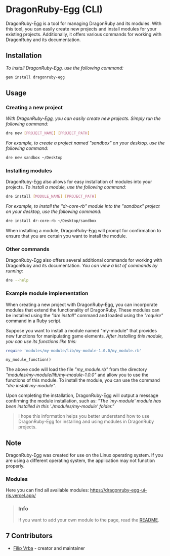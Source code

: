 # DragonRuby-Egg (CLI)
DragonRuby-Egg is a tool for managing DragonRuby and its modules. With this tool, you can easily create new projects and install modules for your existing projects. Additionally, it offers various commands for working with DragonRuby and its documentation.

## Installation

*To install DragonRuby-Egg, use the following command:*
```bash
gem install dragonruby-egg
```

## Usage
### Creating a new project

*With DragonRuby-Egg, you can easily create new projects. Simply run the following command:*
```bash
dre new [PROJECT_NAME] [PROJECT_PATH]
```

*For example, to create a project named "sandbox" on your desktop, use the following command:*
```bash
dre new sandbox ~/Desktop
```

### Installing modules
DragonRuby-Egg also allows for easy installation of modules into your projects.
*To install a module, use the following command:*
```bash
dre install [MODULE_NAME] [PROJECT_PATH]
```

*For example, to install the "dr-core-rb" module into the "sandbox" project on your desktop, use the following command:*
```bash
dre install dr-core-rb ~/Desktop/sandbox
```

When installing a module, DragonRuby-Egg will prompt for confirmation to ensure that you are certain you want to install the module.

### Other commands

DragonRuby-Egg also offers several additional commands for working with DragonRuby and its documentation.
*You can view a list of commands by running:*

```bash
dre --help
```

### Example module implementation

When creating a new project with DragonRuby-Egg, you can incorporate modules that extend the functionality of DragonRuby. These modules can be installed using the *"dre install"* command and loaded using the *"require"* command in a Ruby script.

Suppose you want to install a module named "my-module" that provides new functions for manipulating game elements.
*After installing this module, you can use its functions like this:*
```ruby
require 'modules/my-module/lib/my-module-1.0.0/my_module.rb'

my_module_function()
```

The above code will load the file *"my_module.rb"* from the directory *"modules/my-module/lib/my-module-1.0.0"* and allow you to use the functions of this module. To install the module, you can use the command *"dre install my-module"*.

Upon completing the installation, DragonRuby-Egg will output a message confirming the module installation, such as: *"The 'my-module' module has been installed in this './modules/my-module' folder."*

> I hope this information helps you better understand how to use DragonRuby-Egg for installing and using modules in DragonRuby projects.

## Note
DragonRuby-Egg was created for use on the Linux operating system. If you are using a different operating system, the application may not function properly.

### Modules
Here you can find all available modules: https://dragonruby-egg-ui-rjs.vercel.app/

> ### Info
> If you want to add your own module to the page, read the [README](https://github.com/filipvrba/dragonruby-egg-ui-rjs/blob/main/README.md).

## 7 Contributors
- [Filip Vrba](https://github.com/filipvrba) - creator and maintainer
